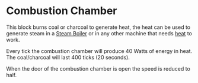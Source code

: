 # Combustion Chamber

This block burns coal or charcoal to generate heat,
the heat can be used to generate steam in a [Steam Boiler](2.2-steam-boiler.md) or in any other machine that needs [heat](../../) to work.

Every tick the combustion chamber will produce 40 Watts of energy in heat. 
The coal/charcoal will last 400 ticks (20 seconds).

When the door of the combustion chamber is open the speed is reduced to half.